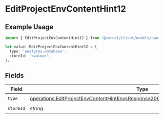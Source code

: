 # EditProjectEnvContentHint12

## Example Usage

```typescript
import { EditProjectEnvContentHint12 } from '@vercel/client/models/operations';

let value: EditProjectEnvContentHint12 = {
  type: 'postgres-database',
  storeId: '<value>',
};
```

## Fields

| Field     | Type                                                                                                                                                                                           | Required           | Description |
| --------- | ---------------------------------------------------------------------------------------------------------------------------------------------------------------------------------------------- | ------------------ | ----------- |
| `type`    | [operations.EditProjectEnvContentHintEnvsResponse200ApplicationJSONResponseBody112Type](../../models/operations/editprojectenvcontenthintenvsresponse200applicationjsonresponsebody112type.md) | :heavy_check_mark: | N/A         |
| `storeId` | _string_                                                                                                                                                                                       | :heavy_check_mark: | N/A         |
